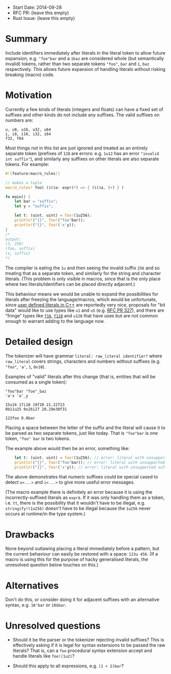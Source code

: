 - Start Date: 2014-09-28
- RFC PR: (leave this empty)
- Rust Issue: (leave this empty)

# Summary

Include identifiers immediately after literals in the literal token to
allow future expansion, e.g. `"foo"bar` and a `1baz` are considered
whole (but semantically invalid) tokens, rather than two separate
tokens `"foo"`, `bar` and `1`, `baz` respectively. This allows future
expansion of handling literals without risking breaking (macro) code.


# Motivation

Currently a few kinds of literals (integers and floats) can have a
fixed set of suffixes and other kinds do not include any suffixes. The
valid suffixes on numbers are:


```text
u, u8, u16, u32, u64
i, i8, i16, i32, i64
f32, f64
```

Most things not in this list are just ignored and treated as an
entirely separate token (prefixes of `128` are errors: e.g. `1u12` has
an error `"invalid int suffix"`), and similarly any suffixes on other
literals are also separate tokens. For example:

```rust
#![feature(macro_rules)]

// makes a tuple
macro_rules! foo( ($($a: expr)*) => { ($($a, )+) } )

fn main() {
    let bar = "suffix";
    let y = "suffix";

    let t: (uint, uint) = foo!(1u256);
    println!("{}", foo!("foo"bar));
    println!("{}", foo!('x'y));
}
/*
output:
(1, 256)
(foo, suffix)
(x, suffix)
*/
```

The compiler is eating the `1u` and then seeing the invalid suffix
`256` and so treating that as a separate token, and similarly for the
string and character literals. (This problem is only visible in
macros, since that is the only place where two literals/identifiers can be placed
directly adjacent.)

This behaviour means we would be unable to expand the possibilities
for literals after freezing the language/macros, which would be
unfortunate, since [user defined literals in C++][cpp] are reportedly
very nice, proposals for "bit data" would like to use types like `u1`
and `u5` (e.g. [RFC PR 327][327]), and there are "fringe" types like
[`f16`][f16], [`f128`][f128] and `u128` that have uses but are not
common enough to warrant adding to the language now.

[cpp]: http://en.cppreference.com/w/cpp/language/user_literal
[327]: https://github.com/rust-lang/rfcs/pull/327
[f16]: http://en.wikipedia.org/wiki/Half-precision_floating-point_format
[f128]: https://en.wikipedia.org/wiki/Quadruple-precision_floating-point_format

# Detailed design

The tokenizer will have grammar `literal: raw_literal identifier?`
where `raw_literal` covers strings, characters and numbers without
suffixes (e.g. `"foo"`, `'a'`, `1`, `0x10`).

Examples of "valid" literals after this change (that is, entities that
will be consumed as a single token):

```
"foo"bar "foo"_baz
'a'x 'a'_y

15u16 17i18 19f20 21.22f23
0b11u25 0x26i27 28.29e30f31

123foo 0.0bar
```

Placing a space between the letter of the suffix and the literal will
cause it to be parsed as two separate tokens, just like today. That is
`"foo"bar` is one token, `"foo" bar` is two tokens.

The example above would then be an error, something like:

```rust
    let t: (uint, uint) = foo!(1u256); // error: literal with unsupported size
    println!("{}", foo!("foo"bar)); // error: literal with unsupported suffix
    println!("{}", foo!('x'y)); // error: literal with unsupported suffix
```

The above demonstrates that numeric suffixes could be special cased
to detect `u<...>` and `i<...>` to give more useful error messages.

(The macro example there is definitely an error because it is using
the incorrectly-suffixed literals as `expr`s. If it was only
handling them as a token, i.e. `tt`, there is the possibility that it
wouldn't have to be illegal, e.g. `stringify!(1u256)` doesn't have to
be illegal because the `1u256` never occurs at runtime/in the type
system.)

# Drawbacks

None beyond outlawing placing a literal immediately before a pattern,
but the current behaviour can easily be restored with a space: `123u
456`. (If a macro is using this for the purpose of hacky generalised
literals, the unresolved question below touches on this.)

# Alternatives

Don't do this, or consider doing it for adjacent suffixes with an
alternative syntax, e.g. `10'bar` or `10$bar`.

# Unresolved questions

- Should it be the parser or the tokenizer rejecting invalid suffixes?
  This is effectively asking if it is legal for syntax extensions to
  be passed the raw literals? That is, can a `foo` procedural syntax
  extension accept and handle literals like `foo!(1u2)`?

- Should this apply to all expressions, e.g. `(1 + 2)bar`?
